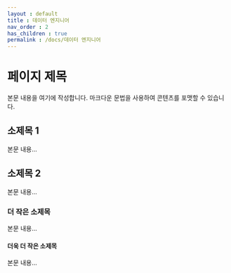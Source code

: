 ```yaml
---
layout : default
title : 데이터 엔지니어
nav_order : 2
has_children : true
permalink : /docs/데이터 엔지니어
---
```


# 페이지 제목

본문 내용을 여기에 작성합니다. 마크다운 문법을 사용하여 콘텐츠를 포맷할 수 있습니다.

## 소제목 1

본문 내용...

## 소제목 2

본문 내용...

### 더 작은 소제목

본문 내용...

#### 더욱 더 작은 소제목

본문 내용...
